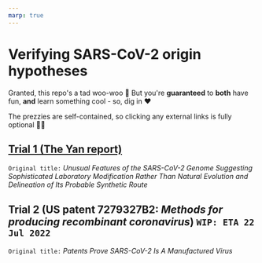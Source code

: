 ```yaml
---
marp: true
---
```


# Verifying SARS-CoV-2 origin hypotheses

Granted, this repo's a tad woo-woo :zany_face: But you're **guaranteed** to **both** have fun, **and** learn something cool - so, dig in :heart: 

The prezzies are self-contained, so clicking any external links is fully optional :woman_shrugging:

## [Trial 1 (The Yan report)](https://engelanna.github.io/verifying-sars-cov-2-origin-hypotheses/docs/trial_1_the_yan_report.html)

`Original title:` _Unusual Features of the SARS-CoV-2 Genome
Suggesting Sophisticated Laboratory Modification Rather Than Natural Evolution 
and Delineation of Its Probable Synthetic Route_

## Trial 2 (US patent 7279327B2: _Methods for producing recombinant coronavirus_) `WIP: ETA 22 Jul 2022`

`Original title:` _Patents Prove SARS-CoV-2 Is A Manufactured Virus_